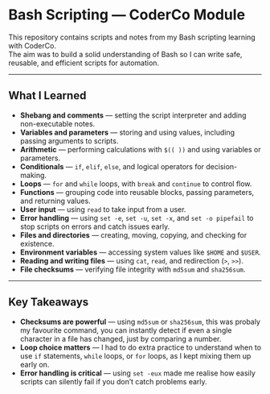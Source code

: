 # Bash Scripting — CoderCo Module

This repository contains scripts and notes from my Bash scripting learning with CoderCo.  
The aim was to build a solid understanding of Bash so I can write safe, reusable, and efficient scripts for automation.

---


## What I Learned

- **Shebang and comments** — setting the script interpreter and adding non-executable notes.
- **Variables and parameters** — storing and using values, including passing arguments to scripts.
- **Arithmetic** — performing calculations with `$(( ))` and using variables or parameters.
- **Conditionals** — `if`, `elif`, `else`, and logical operators for decision-making.
- **Loops** — `for` and `while` loops, with `break` and `continue` to control flow.
- **Functions** — grouping code into reusable blocks, passing parameters, and returning values.
- **User input** — using `read` to take input from a user.
- **Error handling** — using `set -e`, `set -u`, `set -x`, and `set -o pipefail` to stop scripts on errors and catch issues early.
- **Files and directories** — creating, moving, copying, and checking for existence.
- **Environment variables** — accessing system values like `$HOME` and `$USER`.
- **Reading and writing files** — using `cat`, `read`, and redirection (`>`, `>>`).
- **File checksums** — verifying file integrity with `md5sum` and `sha256sum`.

---

## Key Takeaways

- **Checksums are powerful** — using `md5sum` or `sha256sum`, this was probaly my favourite command, you can instantly detect if even a single character in a file has changed, just by comparing a number.
- **Loop choice matters** — I had to do extra practice to understand when to use `if` statements, `while` loops, or `for` loops, as I kept mixing them up early on.
- **Error handling is critical** — using `set -eux` made me realise how easily scripts can silently fail if you don’t catch problems early.
